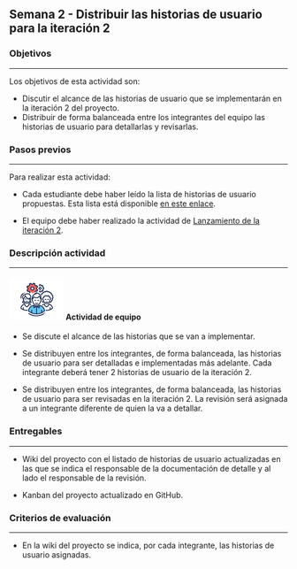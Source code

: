 ## Semana 2 - Distribuir las historias de usuario para la iteración 2

### Objetivos

---

Los objetivos de esta actividad son:

- Discutir el alcance de las historias de usuario que se implementarán en la iteración 2 del proyecto.
- Distribuir de forma balanceada entre los integrantes del equipo las historias de usuario para detallarlas y revisarlas.

### Pasos previos

---

Para realizar esta actividad:

- Cada estudiante debe haber leído la lista de historias de usuario propuestas. Esta lista está disponible [en este enlace](../semana2/s2_HU.md).

- El equipo debe haber realizado la actividad de [Lanzamiento de la iteración 2](s6_lanzamiento.md).

### Descripción actividad

---

#### ![](./../../assets/images/grupo.png) Actividad de equipo

- Se discute el alcance de las historias que se van a implementar.

- Se distribuyen entre los integrantes, de forma balanceada, las historias de usuario para ser detalladas e implementadas más adelante. Cada integrante deberá tener 2 historias de usuario de la iteración 2.

- Se distribuyen entre los integrantes, de forma balanceada, las historias de usuario para ser revisadas en la iteración 2. La revisión será asignada a un integrante diferente de quien la va a detallar.

### Entregables

---

- Wiki del proyecto con el listado de historias de usuario actualizadas en las que se indica
  el responsable de la documentación de detalle y al lado el responsable de la revisión.

- Kanban del proyecto actualizado en GitHub.

### Criterios de evaluación

---

- En la wiki del proyecto se indica, por cada integrante, las historias de usuario asignadas.
